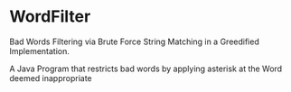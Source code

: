 # WordFilter
Bad Words Filtering via Brute Force String Matching in a Greedified Implementation.

A Java Program that restricts bad words by applying asterisk at the Word deemed inappropriate
